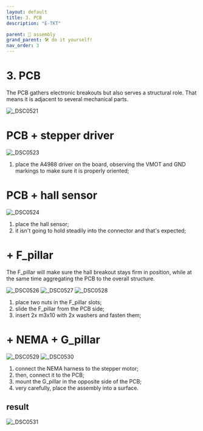 ```yaml
---
layout: default
title: 3. PCB
description: "E-TKT"

parent: 🧩 assembly
grand_parent: 🛠️ do it yourself!
nav_order: 3
---
```


# **3. PCB**

The PCB gathers electronic breakouts but also serves a structural role. That means it is adjacent to several mechanical parts.

![_DSC0521](https://user-images.githubusercontent.com/15098003/196185055-6aed9912-7867-4cb3-ad2a-606238e2e0b2.jpg)


# PCB + stepper driver

![_DSC0523](https://user-images.githubusercontent.com/15098003/196185063-d4743c1a-6601-4dee-b9cb-1c615c004d64.jpg)

1. place the A4988 driver on the board, observing the VMOT and GND markings to make sure it is properly oriented;


# PCB + hall sensor

![_DSC0524](https://user-images.githubusercontent.com/15098003/196185066-e851fced-6f3d-49ee-a590-d0e9f9021fb2.jpg)

1. place the hall sensor;
2. it isn't going to hold steadily into the connector and that's expected;


# + F_pillar

The F_pillar will make sure the hall breakout stays firm in position, while at the same time aggregating the PCB to the overall structure.

![_DSC0526](https://user-images.githubusercontent.com/15098003/196185071-9695baa2-cf7e-4b30-bfaf-a50adc66be98.jpg)
![_DSC0527](https://user-images.githubusercontent.com/15098003/196185074-07df3b2c-d6f2-4aa8-93cc-a92dcb627808.jpg)
![_DSC0528](https://user-images.githubusercontent.com/15098003/196185077-85608d7c-a306-4a65-9f56-b2954b41db14.jpg)

1. place two nuts in the F_pillar slots;
2. slide the F_pillar from the PCB side;
3. insert 2x m3x10 with 2x washers and fasten them;


# + NEMA + G_pillar

![_DSC0529](https://user-images.githubusercontent.com/15098003/196185078-da34ba9f-25fb-432a-bd08-ab944df2b724.jpg)
![_DSC0530](https://user-images.githubusercontent.com/15098003/196185079-d90e178b-6254-4bdf-a4ab-82528acc1d2d.jpg)

1. connect the NEMA harness to the stepper motor;
2. then, connect it to the PCB;
3. mount the G_pillar in the opposite side of the PCB;
4. very carefully, place the assembly into a surface. 

## result

![_DSC0531](https://user-images.githubusercontent.com/15098003/196185081-8438a51b-72e9-4ce3-abf4-d3c47e4f4289.jpg)

